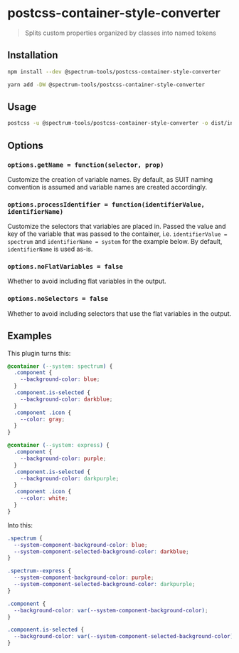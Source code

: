 # postcss-container-style-converter

> Splits custom properties organized by classes into named tokens

## Installation

```sh
npm install --dev @spectrum-tools/postcss-container-style-converter
```

```sh
yarn add -DW @spectrum-tools/postcss-container-style-converter
```

## Usage

```sh
postcss -u @spectrum-tools/postcss-container-style-converter -o dist/index.css src/index.css
```

## Options

### `options.getName = function(selector, prop)`

Customize the creation of variable names. By default, as SUIT naming convention is assumed and variable names are created accordingly.

### `options.processIdentifier = function(identifierValue, identifierName)`

Customize the selectors that variables are placed in. Passed the value and key of the variable that was passed to the container, i.e. `identifierValue = spectrum` and `identifierName = system` for the example below. By default, `identifierName` is used as-is.

### `options.noFlatVariables = false`

Whether to avoid including flat variables in the output.

### `options.noSelectors = false`

Whether to avoid including selectors that use the flat variables in the output.

## Examples

This plugin turns this:

```css
@container (--system: spectrum) {
  .component {
    --background-color: blue;
  }
  .component.is-selected {
    --background-color: darkblue;
  }
  .component .icon {
    --color: gray;
  }
}

@container (--system: express) {
  .component {
    --background-color: purple;
  }
  .component.is-selected {
    --background-color: darkpurple;
  }
  .component .icon {
    --color: white;
  }
}
```

Into this:

```css
.spectrum {
  --system-component-background-color: blue;
  --system-component-selected-background-color: darkblue;
}

.spectrum--express {
  --system-component-background-color: purple;
  --system-component-selected-background-color: darkpurple;
}

.component {
  --background-color: var(--system-component-background-color);
}

.component.is-selected {
  --background-color: var(--system-component-selected-background-color);
}
```
